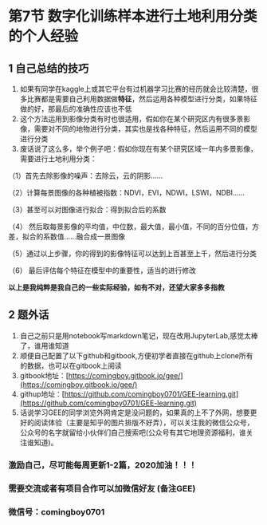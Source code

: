 # 第7节 数字化训练样本进行土地利用分类的个人经验

## 1 自己总结的技巧

1. 如果有同学在kaggle上或其它平台有过机器学习比赛的经历就会比较清楚，很多比赛都是需要自己利用数据做**特征**，然后运用各种模型进行分类，如果特征做的好，那最后的准确性应该也不低
2. 这个方法运用到影像分类有时也很适用，假如你在某个研究区内有很多景影像，需要对不同的地物进行分类，其实也是找各种特征，然后运用不同的模型进行分类
3. 废话说了这么多，举个例子吧：假如你现在有某个研究区域一年内多景影像，需要进行土地利用分类：

（1）首先去除影像的噪声：去除云，云的阴影……

（2）计算每景图像的各种植被指数：NDVI，EVI，NDWI，LSWI，NDBI……

（3）甚至可以对图像进行拟合：得到拟合后的系数

（4） 然后取每景影像的平均值，中位数，最大值，最小值，不同的百分位值，方差，拟合的系数值……融合成一景图像

（5）通过以上步骤，你的得到的影像特征可以达到上百甚至上千，然后进行分类

（6） 最后评估每个特征在模型中的重要性，适当的进行修改

**以上是我纯粹是我自己的一些实际经验，如有不对，还望大家多多指教**


## 2 题外话

1. 自己之前只是用notebook写markdown笔记，现在改用JupyterLab,感觉太棒了，谁用谁知道
2. 顺便自己配置了以下github和gitbook,方便初学者直接在github上clone所有的数据，也可以在gitbook上阅读
3. gitbook地址：[https://comingboy.gitbook.io/gee/](https://comingboy.gitbook.io/gee/)
4. githup地址：[https://github.com/comingboy0701/GEE-learning.git](https://github.com/comingboy0701/GEE-learning.git)
5. 话说学习GEE的同学浏览外网肯定是没问题的，如果真的上不了外网，想要更好的阅读体验（主要是知乎的图片排版不好弄），可以关注我的微信公众号，公众号的名字就留给小伙伴们自己搜索吧\(公众号有其它地理资源福利，谁关注谁知道\)。

### 激励自己，尽可能每周更新1-2篇，2020加油！！！

### 需要交流或者有项目合作可以加微信好友 \(备注GEE\)

### 微信号：comingboy0701

